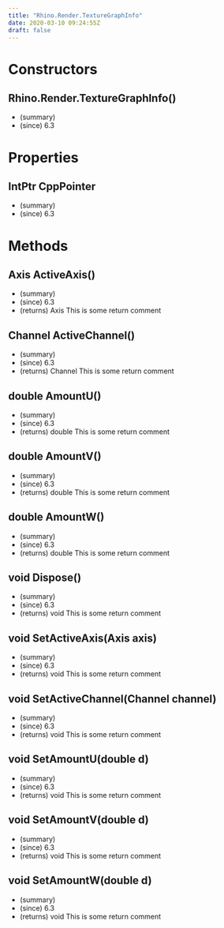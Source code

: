 ```yaml
---
title: "Rhino.Render.TextureGraphInfo"
date: 2020-03-10 09:24:55Z
draft: false
---
```


# Constructors
## Rhino.Render.TextureGraphInfo()
- (summary) 
- (since) 6.3
# Properties
## IntPtr CppPointer
- (summary) 
- (since) 6.3
# Methods
## Axis ActiveAxis()
- (summary) 
- (since) 6.3
- (returns) Axis This is some return comment
## Channel ActiveChannel()
- (summary) 
- (since) 6.3
- (returns) Channel This is some return comment
## double AmountU()
- (summary) 
- (since) 6.3
- (returns) double This is some return comment
## double AmountV()
- (summary) 
- (since) 6.3
- (returns) double This is some return comment
## double AmountW()
- (summary) 
- (since) 6.3
- (returns) double This is some return comment
## void Dispose()
- (summary) 
- (since) 6.3
- (returns) void This is some return comment
## void SetActiveAxis(Axis axis)
- (summary) 
- (since) 6.3
- (returns) void This is some return comment
## void SetActiveChannel(Channel channel)
- (summary) 
- (since) 6.3
- (returns) void This is some return comment
## void SetAmountU(double d)
- (summary) 
- (since) 6.3
- (returns) void This is some return comment
## void SetAmountV(double d)
- (summary) 
- (since) 6.3
- (returns) void This is some return comment
## void SetAmountW(double d)
- (summary) 
- (since) 6.3
- (returns) void This is some return comment
